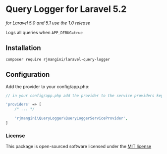 # Query Logger for Laravel 5.2

*for Laravel 5.0 and 5.1 use the 1.0 release*

Logs all queries when `APP_DEBUG=true`

## Installation

```
composer require rjmangini/laravel-query-logger
```

## Configuration

Add the provider to your config/app.php:

```php
// in your config/app.php add the provider to the service providers key

'providers' => [
    /* ... */
    
    'rjmangini\QueryLogger\QueryLoggerServiceProvider',
]
```

### License

This package is open-sourced software licensed under the [MIT license](http://opensource.org/licenses/MIT)
